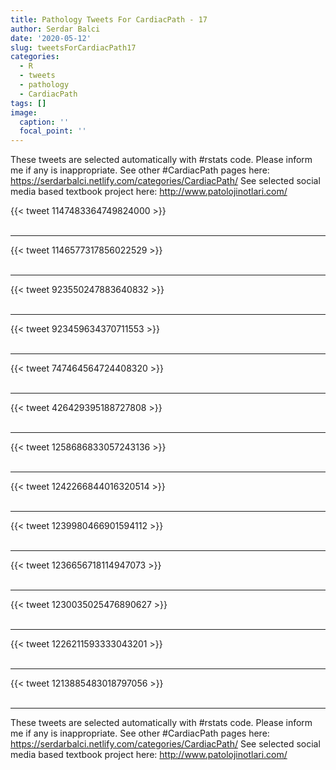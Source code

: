 ```yaml
---
title: Pathology Tweets For CardiacPath - 17
author: Serdar Balci
date: '2020-05-12'
slug: tweetsForCardiacPath17
categories:
  - R
  - tweets
  - pathology
  - CardiacPath
tags: []
image:
  caption: ''
  focal_point: ''
---
```



These tweets are selected automatically with #rstats code. Please inform me if any is inappropriate.
See other #CardiacPath pages here: https://serdarbalci.netlify.com/categories/CardiacPath/ 
See selected social media based textbook project here: http://www.patolojinotlari.com/

{{< tweet 1147483364749824000 >}}
<br>
<br>
<hr>
{{< tweet 1146577317856022529 >}}
<br>
<br>
<hr>
{{< tweet 923550247883640832 >}}
<br>
<br>
<hr>
{{< tweet 923459634370711553 >}}
<br>
<br>
<hr>
{{< tweet 747464564724408320 >}}
<br>
<br>
<hr>
{{< tweet 426429395188727808 >}}
<br>
<br>
<hr>
{{< tweet 1258686833057243136 >}}
<br>
<br>
<hr>
{{< tweet 1242266844016320514 >}}
<br>
<br>
<hr>
{{< tweet 1239980466901594112 >}}
<br>
<br>
<hr>
{{< tweet 1236656718114947073 >}}
<br>
<br>
<hr>
{{< tweet 1230035025476890627 >}}
<br>
<br>
<hr>
{{< tweet 1226211593333043201 >}}
<br>
<br>
<hr>
{{< tweet 1213885483018797056 >}}
<br>
<br>
<hr>


These tweets are selected automatically with #rstats code. Please inform me if any is inappropriate.
See other #CardiacPath pages here: https://serdarbalci.netlify.com/categories/CardiacPath/ 
See selected social media based textbook project here: http://www.patolojinotlari.com/
